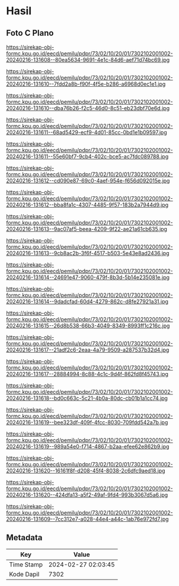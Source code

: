 # Hasil

## Foto C Plano

https://sirekap-obj-formc.kpu.go.id/eecd/pemilu/pdpr/73/02/10/20/01/7302102001002-20240216-131608--80ea5634-9691-4e1c-84d6-aef71d74bc69.jpg

https://sirekap-obj-formc.kpu.go.id/eecd/pemilu/pdpr/73/02/10/20/01/7302102001002-20240216-131610--7fdd2a8b-f90f-4f5e-b286-a6968d0ec1e1.jpg

https://sirekap-obj-formc.kpu.go.id/eecd/pemilu/pdpr/73/02/10/20/01/7302102001002-20240216-131610--dba76b26-f2c5-46d0-8c51-eb23dbf70e6d.jpg

https://sirekap-obj-formc.kpu.go.id/eecd/pemilu/pdpr/73/02/10/20/01/7302102001002-20240216-131611--68ad5429-ecf9-4d01-85cc-0bd1e1b09597.jpg

https://sirekap-obj-formc.kpu.go.id/eecd/pemilu/pdpr/73/02/10/20/01/7302102001002-20240216-131611--55e60bf7-9cb4-402c-bce5-ac7fdc089788.jpg

https://sirekap-obj-formc.kpu.go.id/eecd/pemilu/pdpr/73/02/10/20/01/7302102001002-20240216-131612--cd090e87-69c0-4aef-954e-f656d092015e.jpg

https://sirekap-obj-formc.kpu.go.id/eecd/pemilu/pdpr/73/02/10/20/01/7302102001002-20240216-131612--bba8fa1c-4307-4485-9f57-183b2a7944d9.jpg

https://sirekap-obj-formc.kpu.go.id/eecd/pemilu/pdpr/73/02/10/20/01/7302102001002-20240216-131613--9ac07af5-beea-4209-9f22-ae21a61cb635.jpg

https://sirekap-obj-formc.kpu.go.id/eecd/pemilu/pdpr/73/02/10/20/01/7302102001002-20240216-131613--9cb8ac2b-3f6f-4517-b503-5e43e8ad2436.jpg

https://sirekap-obj-formc.kpu.go.id/eecd/pemilu/pdpr/73/02/10/20/01/7302102001002-20240216-131614--24691e47-9060-479f-8b3d-5b14e235081e.jpg

https://sirekap-obj-formc.kpu.go.id/eecd/pemilu/pdpr/73/02/10/20/01/7302102001002-20240216-131614--9dadcfad-60d4-4279-862c-d8fe27921a31.jpg

https://sirekap-obj-formc.kpu.go.id/eecd/pemilu/pdpr/73/02/10/20/01/7302102001002-20240216-131615--26d8b538-66b3-4049-8349-8993ff1c216c.jpg

https://sirekap-obj-formc.kpu.go.id/eecd/pemilu/pdpr/73/02/10/20/01/7302102001002-20240216-131617--21adf2c6-2eaa-4a79-9509-a287537b32d4.jpg

https://sirekap-obj-formc.kpu.go.id/eecd/pemilu/pdpr/73/02/10/20/01/7302102001002-20240216-131617--28884994-8c88-4c1c-9d4f-862fd8f45743.jpg

https://sirekap-obj-formc.kpu.go.id/eecd/pemilu/pdpr/73/02/10/20/01/7302102001002-20240216-131618--bd0c663c-5c21-4b0a-80dc-cb01b1a1cc74.jpg

https://sirekap-obj-formc.kpu.go.id/eecd/pemilu/pdpr/73/02/10/20/01/7302102001002-20240216-131619--bee323df-409f-4fcc-8030-709fdd542a7b.jpg

https://sirekap-obj-formc.kpu.go.id/eecd/pemilu/pdpr/73/02/10/20/01/7302102001002-20240216-131619--989a54e0-f714-4867-b2aa-efee62e862b9.jpg

https://sirekap-obj-formc.kpu.go.id/eecd/pemilu/pdpr/73/02/10/20/01/7302102001002-20240216-131620--16161f8f-d208-45f4-8038-2c6dfc9aed18.jpg

https://sirekap-obj-formc.kpu.go.id/eecd/pemilu/pdpr/73/02/10/20/01/7302102001002-20240216-131620--424dfa13-a5f2-49af-9fd4-993b3067d5a6.jpg

https://sirekap-obj-formc.kpu.go.id/eecd/pemilu/pdpr/73/02/10/20/01/7302102001002-20240216-131609--7cc312e7-a028-44e4-a44c-1ab76e972fd7.jpg


## Metadata

| Key        | Value               |
| ---------- | ------------------- |
| Time Stamp | 2024-02-27 02:03:45 |
| Kode Dapil | 7302                |



